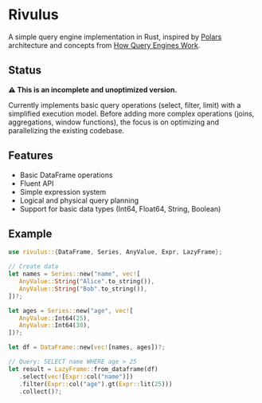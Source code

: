 # Rivulus

A simple query engine implementation in Rust, inspired by [Polars](https://pola.rs/posts/polars_birds_eye_view) architecture and concepts from [How Query Engines Work](https://howqueryengineswork.com/).

## Status

**⚠️ This is an incomplete and unoptimized version.**

Currently implements basic query operations (select, filter, limit) with a simplified execution model. Before adding more complex operations (joins, aggregations, window functions), the focus is on optimizing and parallelizing the existing codebase.

## Features

- Basic DataFrame operations
- Fluent API
- Simple expression system
- Logical and physical query planning
- Support for basic data types (Int64, Float64, String, Boolean)

## Example

```rust
use rivulus::{DataFrame, Series, AnyValue, Expr, LazyFrame};

// Create data
let names = Series::new("name", vec![
   AnyValue::String("Alice".to_string()),
   AnyValue::String("Bob".to_string()),
])?;

let ages = Series::new("age", vec![
   AnyValue::Int64(25),
   AnyValue::Int64(30),
])?;

let df = DataFrame::new(vec![names, ages])?;

// Query: SELECT name WHERE age > 25
let result = LazyFrame::from_dataframe(df)
   .select(vec![Expr::col("name")])
   .filter(Expr::col("age").gt(Expr::lit(25)))
   .collect()?;
```
